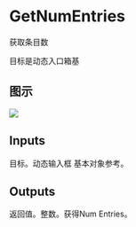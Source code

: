 # GetNumEntries

获取条目数

目标是动态入口箱基

## 图示

![]($-20221218-18452949.png)

## Inputs

目标。动态输入框 基本对象参考。

## Outputs

返回值。整数。获得Num Entries。